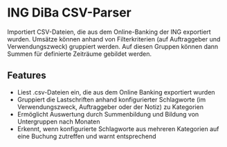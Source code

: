 # ING DiBa CSV-Parser

Importiert CSV-Dateien, die aus dem Online-Banking der ING exportiert wurden.
Umsätze können anhand von Filterkriterien (auf Auftraggeber und Verwendungszweck) gruppiert werden.
Auf diesen Gruppen können dann Summen für definierte Zeiträume gebildet werden.

## Features
- Liest .csv-Dateien ein, die aus dem Online Banking exportiert wurden
- Gruppiert die Lastschriften anhand konfigurierter Schlagworte (im Verwendungszweck, Auftraggeber oder der Notiz) zu Kategorien
- Ermöglicht Auswertung durch Summenbildung und Bildung von Untergruppen nach Monaten
- Erkennt, wenn konfigurierte Schlagworte aus mehreren Kategorien auf eine Buchung zutreffen und warnt entsprechend